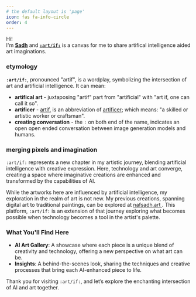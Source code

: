 ```yaml
---
# the default layout is 'page'
icon: fas fa-info-circle
order: 4
---
```


Hi!  
I'm **[Sadh](https://nafsadh.com)** and **[`:art/if:`](https://ai.nafsadh.art)**
is a canvas for me to share artifical intelligence aided art imaginations.

### etymology

**`:art/if:`**, pronounced "artif", is a wordplay, symbolizing the intersection
of art and artificial intelligence. It can mean:

- **artifical art** - juxtaposing "artif" part from "artificial" with "art if, one
  can call it so".
- **artificer** - [artif.](https://www.encyclopedia.com/humanities/dictionaries-thesauruses-pictures-and-press-releases/artif)
  is an abbreviation of [artificer](https://m-w.com/dictionary/artificer); which
  means: "a skilled or artistic worker or craftsman".
- **creating conversation** - the `:` on both end of the name, indicates an open
  open ended conversation between image generation models and humans.

### merging pixels and imagination

`:art/if:` represents a new chapter in my artistic journey, blending artificial
intelligence with creative expression. Here, technology and art converge,
creating a space where imaginative creations are enhanced and transformed by the
capabilities of AI.

While the artworks here are influenced by artificial intelligence, my
exploration in the realm of art is not new. My previous creations, spanning
digital art to traditional paintings, can be explored at [nafsadh.art
](https://nafsadh.art). This platform, `:art/if:` is an extension of that
journey exploring what becomes possible when technology becomes a tool in the
artist's palette.

### What You'll Find Here

- **AI Art Gallery**: A showcase where each piece is a unique blend of
  creativity and technology, offering a new perspective on what art can be.
- **Insights**: A behind-the-scenes look, sharing the techniques and creative  
  processes that bring each AI-enhanced piece to life.

Thank you for visiting `:art/if:`, and let’s explore the enchanting
intersection of AI and art together.

